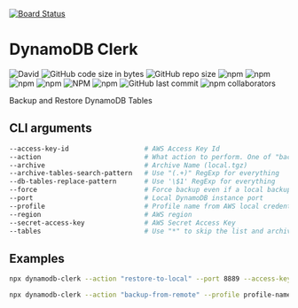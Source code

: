 [![Board Status](https://dev.azure.com/gevorggalstyan/67612eb8-9259-4f89-afaa-e95aa69663c3/a2ab7113-5bbb-44a4-a48d-8baa9f59498a/_apis/work/boardbadge/627e3661-afd5-418e-95b2-2a0a898a8aa0)](https://dev.azure.com/gevorggalstyan/67612eb8-9259-4f89-afaa-e95aa69663c3/_boards/board/t/a2ab7113-5bbb-44a4-a48d-8baa9f59498a/Microsoft.RequirementCategory)
# DynamoDB Clerk

![David](https://img.shields.io/david/93v/dynamodb-clerk.svg)
![GitHub code size in bytes](https://img.shields.io/github/languages/code-size/93v/dynamodb-clerk.svg)
![GitHub repo size](https://img.shields.io/github/repo-size/93v/dynamodb-clerk.svg)
![npm](https://img.shields.io/npm/dw/dynamodb-clerk.svg)
![npm](https://img.shields.io/npm/dm/dynamodb-clerk.svg)
![npm](https://img.shields.io/npm/dy/dynamodb-clerk.svg)
![npm](https://img.shields.io/npm/dt/dynamodb-clerk.svg)
![NPM](https://img.shields.io/npm/l/dynamodb-clerk.svg)
![npm](https://img.shields.io/npm/v/dynamodb-clerk.svg)
![GitHub last commit](https://img.shields.io/github/last-commit/93v/dynamodb-clerk.svg)
![npm collaborators](https://img.shields.io/npm/collaborators/dynamodb-clerk.svg)

Backup and Restore DynamoDB Tables

## CLI arguments

```bash
--access-key-id                   # AWS Access Key Id
--action                          # What action to perform. One of "backup-from-remote", "backup-from-local", "restore-to-remote", "restore-to-local"
--archive                         # Archive Name (local.tgz)
--archive-tables-search-pattern   # Use "(.+)" RegExp for everything
--db-tables-replace-pattern       # Use '\$1' RegExp for everything
--force                           # Force backup even if a local backup exists
--port                            # Local DynamoDB instance port
--profile                         # Profile name from AWS local credentials
--region                          # AWS region
--secret-access-key               # AWS Secret Access Key
--tables                          # Use "*" to skip the list and archive all tables
```

## Examples

```bash
npx dynamodb-clerk --action "restore-to-local" --port 8889 --access-key-id localAwsAccessKeyId --secret-access-key localAwsSecretAccessKey --archive backup.tgz --archive-tables-search-pattern "(.+)" --db-tables-replace-pattern '\$1'
```

```bash
npx dynamodb-clerk --action "backup-from-remote" --profile profile-name --tables "*" --force
```
